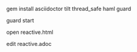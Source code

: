 gem install asciidoctor tilt thread_safe haml guard

guard start

open reactive.html

edit reactive.adoc
